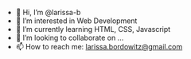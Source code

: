 - 👋 Hi, I’m @larissa-b
- 👀 I’m interested in Web Development
- 🌱 I’m currently learning HTML, CSS, Javascript
- 💞️ I’m looking to collaborate on ...
- 📫 How to reach me: larissa.bordowitz@gmail.com

<!---
larissa-b/larissa-b is a ✨ special ✨ repository because its `README.md` (this file) appears on your GitHub profile.
You can click the Preview link to take a look at your changes.
--->

